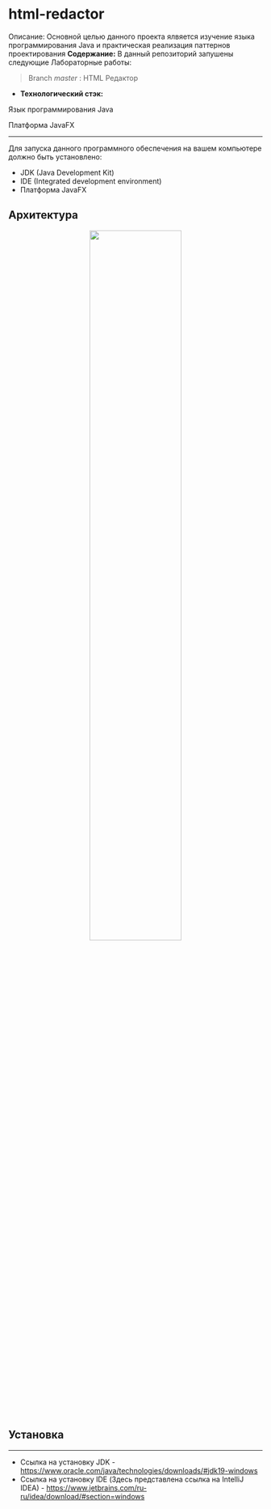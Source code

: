 # html-redactor
Описание: Основной целью данного проекта ялвяется изучение языка программирования Java и практическая реализация паттернов проектирования
**Содержание:** В данный репозиторий запушены следующие Лабораторные работы:

> Branch _*master*_ : HTML Редактор <br>

+ **Технологический стэк:**
  
Язык программирования Java

Платформа JavaFX

_____
Для запуска данного программного обеспечения на вашем компьютере должно быть установлено:

+ JDK (Java Development Kit)
+ IDE (Integrated development environment)
+ Платформа JavaFX

## Архитектура 
<p align="center" width="100%">
    <img width="60%" src="https://github.com/nikivikim/html-redactor/blob/master/classes.png">
</p>

## Установка
_____
+ Ссылка на установку JDK - https://www.oracle.com/java/technologies/downloads/#jdk19-windows
+ Ссылка на установку IDE (Здесь представлена ссылка на IntelliJ IDEA) - https://www.jetbrains.com/ru-ru/idea/download/#section=windows
